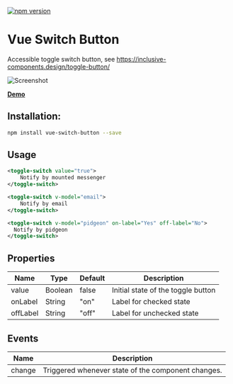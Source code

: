 [![npm version](https://badge.fury.io/js/vue-switch-button.svg)](https://badge.fury.io/js/vue-switch-button)

# Vue Switch Button

Accessible toggle switch button, see https://inclusive-components.design/toggle-button/

![Screenshot](https://i.imgur.com/6tI3r2i.png)

[**Demo**](https://codesandbox.io/s/24pq29w23p)

## Installation:
```bash
npm install vue-switch-button --save
```

## Usage
```xml
<toggle-switch value="true"> 
    Notify by mounted messenger
</toggle-switch>

<toggle-switch v-model="email">
    Notify by email
</toggle-switch>

<toggle-switch v-model="pidgeon" on-label="Yes" off-label="No">
  Notify by pidgeon
</toggle-switch>

```

## Properties

| Name      | Type              | Default     | Description                        |
| ---       | ---               | ---         | ---                                |
| value     | Boolean           | false       | Initial state of the toggle button |
| onLabel   | String            | "on"        | Label for checked state |
| offLabel   | String            | "off"        | Label for unchecked state |

## Events

| Name   | Description              |
| ---    | ---                      |
| change | Triggered whenever state of the component changes. |
